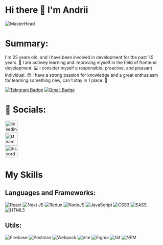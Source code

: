 # Hi there 👋 I'm Andrii

![MasterHead](https://www.wingstechsolutions.com/wp-content/uploads/2022/03/full-stack-development.gif)

# Summary:

I'm 25 years old, and I have been involved in development for the past 1.5 years.
🚀 I am actively learning and improving myself in the field of frontend development.
💻 I consider myself a responsible, proactive, and pleasant individual.
😊 I have a strong passion for knowledge and a great enthusiasm for learning something new, can`t stay in 1 place. 🌟

 [![Telegram Badge](https://img.shields.io/badge/-MagisterUnivers-blue?style=flat&logo=Telegram&logoColor=white)](https://t.me/MagisterUnivers) [![Gmail Badge](https://img.shields.io/badge/-Gmail-red?style=flat&logo=Gmail&logoColor=white)](mailto:droniiiandruxa@gmail.com)

# 🤝 Socials:

  <div id="badges">
    <a href="https://www.linkedin.com/in/andrii-shaposhnikov/" target="_blank">
      <img src="https://cdn-icons-png.flaticon.com/512/2504/2504799.png" width="40" height="40" alt="linkedin" />
    </a>

  </div>

<div id="badges">
    <a href="https://steamcommunity.com/id/MagisterUnivers/" target="_blank">
      <img src="https://upload.wikimedia.org/wikipedia/commons/thumb/8/83/Steam_icon_logo.svg/800px-Steam_icon_logo.svg.png" width="40" height="40" alt="steam" />
    </a>

  </div>

<div id="badges">
    <a href="https://discordapp.com/users/161934828403556352" target="_blank">
      <img src="https://assets.mofoprod.net/network/images/discord.original.jpg" width="40" height="40" alt="discord" />
    </a>

  </div>

# My Skills

## Languages and Frameworks:

![React](https://img.shields.io/badge/react-%2320232a.svg?style=for-the-badge&logo=react&logoColor=%2361DAFB)
![Next JS](https://img.shields.io/badge/Next-black?style=for-the-badge&logo=next.js&logoColor=white)
![Redux](https://img.shields.io/badge/redux-%23593d88.svg?style=for-the-badge&logo=redux&logoColor=white)
![NodeJS](https://img.shields.io/badge/node.js-6DA55F?style=for-the-badge&logo=node.js&logoColor=white)
![JavaScript](https://img.shields.io/badge/javascript-%23323330.svg?style=for-the-badge&logo=javascript&logoColor=%23F7DF1E)
![CSS3](https://img.shields.io/badge/css3-%231572B6.svg?style=for-the-badge&logo=css3&logoColor=white)
![SASS](https://img.shields.io/badge/SASS-hotpink.svg?style=for-the-badge&logo=SASS&logoColor=white)
![HTML5](https://img.shields.io/badge/html5-%23E34F26.svg?style=for-the-badge&logo=html5&logoColor=white)

## Utils:

![Firebase](https://img.shields.io/badge/firebase-%23039BE5.svg?style=for-the-badge&logo=firebase)
![Postman](https://img.shields.io/badge/Postman-FF6C37?style=for-the-badge&logo=postman&logoColor=white)
![Webpack](https://img.shields.io/badge/webpack-%238DD6F9.svg?style=for-the-badge&logo=webpack&logoColor=black)
![Vite](https://img.shields.io/badge/vite-%23646CFF.svg?style=for-the-badge&logo=vite&logoColor=white)
![Figma](https://img.shields.io/badge/figma-%23F24E1E.svg?style=for-the-badge&logo=figma&logoColor=white)
![Git](https://img.shields.io/badge/git-%23F05033.svg?style=for-the-badge&logo=git&logoColor=white)
![NPM](https://img.shields.io/badge/NPM-%23000000.svg?style=for-the-badge&logo=npm&logoColor=white)
